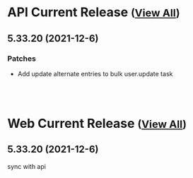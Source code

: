 
# API Current Release <small>([View All](/API.md))</small>
## 5.33.20 (2021-12-6)
### Patches 

- Add update alternate entries to bulk user.update task

<br><br>
# Web Current Release <small>([View All](/Web.md))</small>
## 5.33.20 (2021-12-6)
sync with api

  